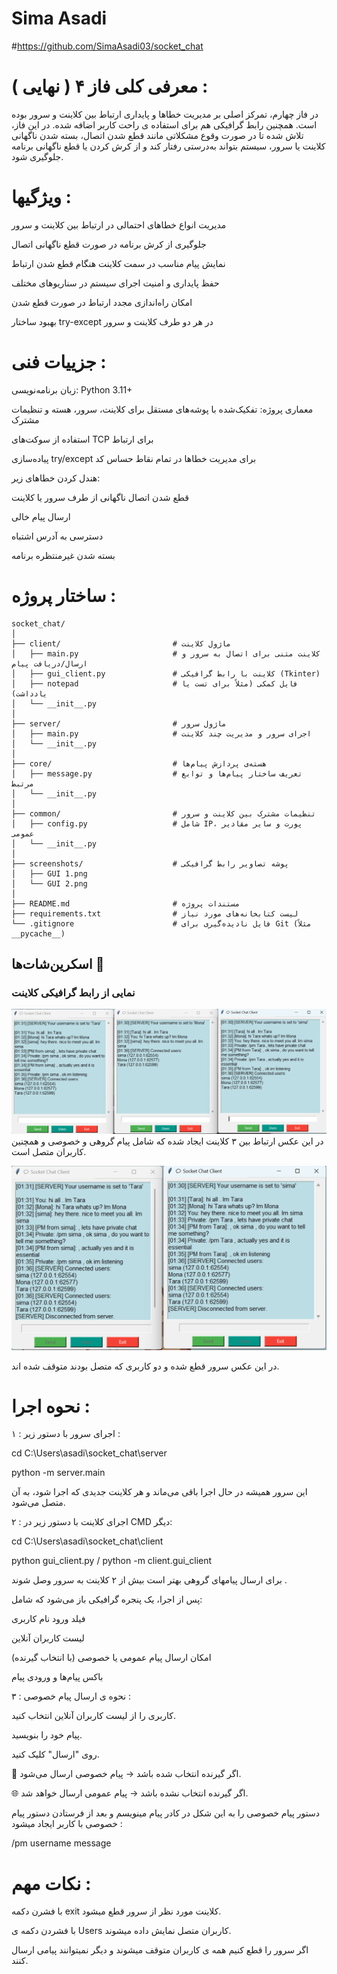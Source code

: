 # Sima Asadi
#https://github.com/SimaAsadi03/socket_chat

# معرفی کلی فاز ۴ ( نهایی ) :
در فاز چهارم، تمرکز اصلی بر مدیریت خطاها و پایداری ارتباط بین کلاینت و سرور بوده است. همچنین رابط گرافیکی هم برای استفاده ی راحت کاربر اضافه شده. در این فاز، تلاش شده تا در صورت وقوع مشکلاتی مانند قطع شدن اتصال، بسته شدن ناگهانی کلاینت یا سرور، سیستم بتواند به‌درستی رفتار کند و از کرش کردن یا قطع ناگهانی برنامه جلوگیری شود.

# ویژگیها :
مدیریت انواع خطاهای احتمالی در ارتباط بین کلاینت و سرور

جلوگیری از کرش برنامه در صورت قطع ناگهانی اتصال

نمایش پیام مناسب در سمت کلاینت هنگام قطع شدن ارتباط

حفظ پایداری و امنیت اجرای سیستم در سناریوهای مختلف

امکان راه‌اندازی مجدد ارتباط در صورت قطع شدن

بهبود ساختار try-except در هر دو طرف کلاینت و سرور

# جزییات فنی :
زبان برنامه‌نویسی: Python 3.11+

معماری پروژه: تفکیک‌شده با پوشه‌های مستقل برای کلاینت، سرور، هسته و تنظیمات مشترک

استفاده از سوکت‌های TCP برای ارتباط

پیاده‌سازی try/except برای مدیریت خطاها در تمام نقاط حساس کد

هندل کردن خطاهای زیر:

قطع شدن اتصال ناگهانی از طرف سرور یا کلاینت

ارسال پیام خالی

دسترسی به آدرس اشتباه

بسته شدن غیرمنتظره برنامه

# ساختار پروژه :
```
socket_chat/
│
├── client/                         # ماژول کلاینت
│   ├── main.py                     # کلاینت متنی برای اتصال به سرور و ارسال/دریافت پیام
│   ├── gui_client.py               # کلاینت با رابط گرافیکی (Tkinter)
│   ├── notepad                     # فایل کمکی (مثلاً برای تست یا یادداشت)
│   └── __init__.py
│
├── server/                         # ماژول سرور
│   ├── main.py                     # اجرای سرور و مدیریت چند کلاینت
│   └── __init__.py
│
├── core/                           # هسته‌ی پردازش پیام‌ها
│   ├── message.py                  # تعریف ساختار پیام‌ها و توابع مرتبط
│   └── __init__.py
│
├── common/                         # تنظیمات مشترک بین کلاینت و سرور
│   ├── config.py                   # شامل IP، پورت و سایر مقادیر عمومی
│   └── __init__.py
│
├── screenshots/                    # پوشه تصاویر رابط گرافیکی
│   ├── GUI 1.png
│   └── GUI 2.png
│
├── README.md                       # مستندات پروژه
├── requirements.txt                # لیست کتابخانه‌های مورد نیاز
└── .gitignore                      # فایل نادیده‌گیری برای Git (مثلاً __pycache__)
```


## اسکرین‌شات‌ها 📸

### نمایی از رابط گرافیکی کلاینت

![GUI 1](screenshots/GUI%201.png)
در این عکس ارتباط بین ۳ کلاینت ایجاد شده که شامل پیام گروهی و خصوصی و همچنین کاربران متصل است.


![GUI 2](screenshots/GUI%202.png)

در این عکس سرور قطع شده و دو کاربری که متصل بودند متوقف شده اند.

# نحوه اجرا :

۱ : اجرای سرور با دستور زیر :

cd C:\Users\asadi\socket_chat\server

python -m server.main

 این سرور همیشه در حال اجرا باقی می‌ماند و هر کلاینت جدیدی که اجرا شود، به آن متصل می‌شود.
 
 ۲ : اجرای کلاینت با دستور زیر در CMD دیگر:
 
 cd C:\Users\asadi\socket_chat\client
 
 python gui_client.py /  python -m client.gui_client

 برای ارسال پیامهای گروهی بهتر است بیش از ۲ کلاینت به سرور وصل شوند .
 
 پس از اجرا، یک پنجره گرافیکی باز می‌شود که شامل:
 
 فیلد ورود نام کاربری

لیست کاربران آنلاین

امکان ارسال پیام عمومی یا خصوصی (با انتخاب گیرنده)

باکس پیام‌ها و ورودی پیام

۳ : نحوه ی ارسال پیام خصوصی :

کاربری را از لیست کاربران آنلاین انتخاب کنید.

پیام خود را بنویسید.

روی "ارسال" کلیک کنید.

👤 اگر گیرنده انتخاب شده باشد → پیام خصوصی ارسال می‌شود.

🌐 اگر گیرنده انتخاب نشده باشد → پیام عمومی ارسال خواهد شد.

دستور پیام خصوصی را به این شکل در کادر پیام مینویسم و بعد از فرستادن دستور پیام خصوصی با کاربر ایجاد میشود :


/pm username message





# نکات مهم :

با فشرن دکمه exit کلاینت مورد نظر از سرور قطع میشود.

با فشردن دکمه ی Users کاربران متصل نمایش داده میشوند.

اگر سرور را قطع کنیم همه ی کاربران متوقف میشوند و دیگر نمیتوانند پیامی ارسال کنند.

